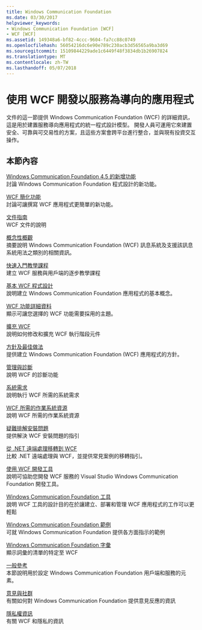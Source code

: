 ```yaml
---
title: Windows Communication Foundation
ms.date: 03/30/2017
helpviewer_keywords:
- Windows Communication Foundation [WCF]
- WCF [WCF]
ms.assetid: 149348a6-bf82-4ccc-9604-fa7cc88c0749
ms.openlocfilehash: 56054216dc6e90e789c230acb3d56565a9ba3d69
ms.sourcegitcommit: 15109844229ade1c6449f48f3834db1b26907824
ms.translationtype: MT
ms.contentlocale: zh-TW
ms.lasthandoff: 05/07/2018
---
```

# <a name="developing-service-oriented-applications-with-wcf"></a>使用 WCF 開發以服務為導向的應用程式
文件的這一節提供 Windows Communication Foundation (WCF) 的詳細資訊，這是用於建置服務導向應用程式的統一程式設計模型。 開發人員可運用它來建置安全、可靠與可交易性的方案，且這些方案會跨平台進行整合，並與現有投資交互操作。
 
## <a name="in-this-section"></a>本節內容  
 [Windows Communication Foundation 4.5 的新增功能](../../../docs/framework/wcf/whats-new.md)  
 討論 Windows Communication Foundation 程式設計的新功能。  
  
 [WCF 簡化功能](../../../docs/framework/wcf/wcf-simplification-features.md)  
 討論可讓撰寫 WCF 應用程式更簡單的新功能。  
  
 [文件指南](../../../docs/framework/wcf/guide-to-the-documentation.md)  
 WCF 文件的說明  
  
 [概念性概觀](../../../docs/framework/wcf/conceptual-overview.md)  
 摘要說明 Windows Communication Foundation (WCF) 訊息系統及支援該訊息系統用法之類別的相關資訊。  
  
 [快速入門教學課程](../../../docs/framework/wcf/getting-started-tutorial.md)  
 建立 WCF 服務與用戶端的逐步教學課程  
  
 [基本 WCF 程式設計](../../../docs/framework/wcf/basic-wcf-programming.md)  
 說明建立 Windows Communication Foundation 應用程式的基本概念。  
  
 [WCF 功能詳細資料](../../../docs/framework/wcf/feature-details/index.md)  
 顯示可讓您選擇的 WCF 功能需要採用的主題。  
  
 [擴充 WCF](../../../docs/framework/wcf/extending/index.md)  
 說明如何修改和擴充 WCF 執行階段元件  
  
 [方針及最佳做法](../../../docs/framework/wcf/guidelines-and-best-practices.md)  
 提供建立 Windows Communication Foundation (WCF) 應用程式的方針。  
  
 [管理與診斷](../../../docs/framework/wcf/diagnostics/index.md)  
 說明 WCF 的診斷功能  
  
 [系統需求](../../../docs/framework/wcf/wcf-system-requirements.md)  
 說明執行 WCF 所需的系統需求  
  
 [WCF 所需的作業系統資源](../../../docs/framework/wcf/operating-system-resources-required-by-wcf.md)  
 說明 WCF 所需的作業系統資源  
  
 [疑難排解安裝問題](../../../docs/framework/wcf/troubleshooting-setup-issues.md)  
 提供解決 WCF 安裝問題的指引  
  
 [從 .NET 遠端處理移轉到 WCF](../../../docs/framework/wcf/migrating-from-net-remoting-to-wcf.md)  
 比較 .NET 遠端處理與 WCF，並提供常見案例的移轉指引。  
  
 [使用 WCF 開發工具](../../../docs/framework/wcf/using-the-wcf-development-tools.md)  
 說明可協助您開發 WCF 服務的 Visual Studio Windows Communication Foundation 開發工具。  
  
 [Windows Communication Foundation 工具](../../../docs/framework/wcf/tools.md)  
 說明 WCF 工具的設計目的在於讓建立、部署和管理 WCF 應用程式的工作可以更輕鬆  
  
 [Windows Communication Foundation 範例](../../../docs/framework/wcf/samples/index.md)  
 可就 Windows Communication Foundation 提供各方面指示的範例  
  
 [Windows Communication Foundation 字彙](../../../docs/framework/wcf/glossary.md)  
 顯示詞彙的清單的特定至 WCF  
  
 [一般參考](../../../docs/framework/wcf/general-reference.md)  
 本節說明用於設定 Windows Communication Foundation 用戶端和服務的元素。  
  
 [意見與社群](../../../docs/framework/wcf/feedback-and-community.md)  
 有關如何對 Windows Communication Foundation 提供意見反應的資訊  
  
 [隱私權資訊](../../../docs/framework/wcf/privacy-information.md)  
 有關 WCF 和隱私的資訊  
